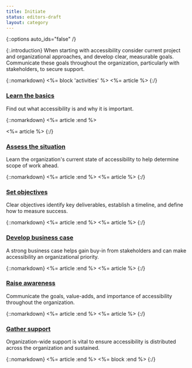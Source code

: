 ```yaml
---
title: Initiate
status: editors-draft
layout: category
---
```


{::options auto_ids="false" /}

{:.introduction}
When starting with accessibility consider current project and organizational approaches, and develop clear, measurable goals. Communicate these goals throughout the organization, particularly with stakeholders, to secure support.

{::nomarkdown}
<%= block 'activities' %>
<%= article %>
{:/}

### [Learn the basics](learn_the_basics.html)

Find out what accessibility is and why it is important.

{::nomarkdown}
<%= article :end %>

<%= article %>
{:/}

### [Assess the situation](assess_the_situation.html)

Learn the organization's current state of accessibility to help determine scope of work ahead.

{::nomarkdown}
<%= article :end %>
<%= article %>
{:/}

### [Set objectives](set_objectives.html)

Clear objectives identify key deliverables, establish a timeline, and define how to measure success.

{::nomarkdown}
<%= article :end %>
<%= article %>
{:/}

### [Develop business case](develop_business_case.html)

A strong business case helps gain buy-in from stakeholders and can make accessibility an organizational priority.

{::nomarkdown}
<%= article :end %>
<%= article %>
{:/}

### [Raise awareness](raise_awareness.html)

Communicate the goals, value-adds, and importance of accessibility throughout the organization.

{::nomarkdown}
<%= article :end %>
<%= article %>
{:/}

### [Gather support](gather_support.html)

Organization-wide support is vital to ensure accessibility is distributed across the organization and sustained.

{::nomarkdown}
<%= article :end %>
<%= block :end %>
{:/}
